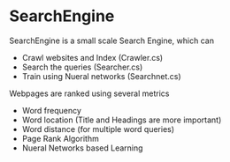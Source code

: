 SearchEngine
===========

SearchEngine is a small scale Search Engine, which can 

  - Crawl websites and Index (Crawler.cs)
  - Search the queries (Searcher.cs)
  - Train using Nueral networks (Searchnet.cs)


Webpages are ranked using several metrics
  - Word frequency
  - Word location (Title and Headings are more important)
  - Word distance (for multiple word queries)
  - Page Rank Algorithm
  - Nueral Networks based Learning 
